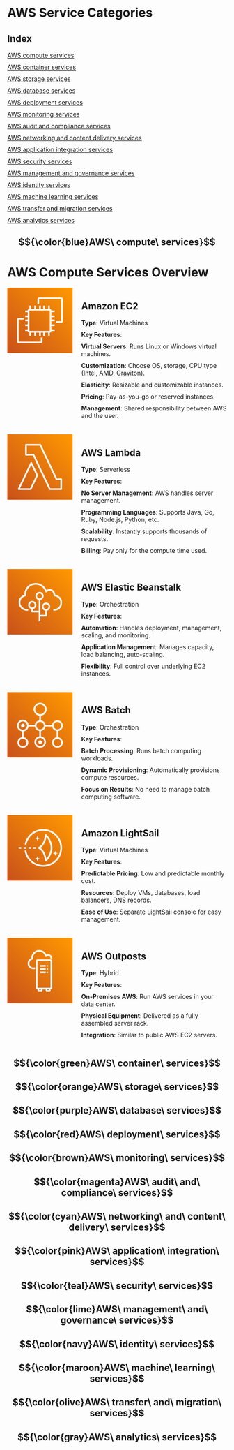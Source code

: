 # AWS Service Categories

## Index
- [AWS compute services](#aws-compute-services)
- [AWS container services](#aws-container-services)
- [AWS storage services](#aws-storage-services)
- [AWS database services](#aws-database-services)
- [AWS deployment services](#aws-deployment-services)
- [AWS monitoring services](#aws-monitoring-services)
- [AWS audit and compliance services](#aws-audit-and-compliance-services)
- [AWS networking and content delivery services](#aws-networking-and-content-delivery-services)
- [AWS application integration services](#aws-application-integration-services)
- [AWS security services](#aws-security-services)
- [AWS management and governance services](#aws-management-and-governance-services)
- [AWS identity services](#aws-identity-services)
- [AWS machine learning services](#aws-machine-learning-services)
- [AWS transfer and migration services](#aws-transfer-and-migration-services)
- [AWS analytics services](#aws-analytics-services)

## <a id="aws-compute-services"></a> $${\color{blue}AWS\ compute\ services}$$

# AWS Compute Services Overview

<!DOCTYPE html>
<html>
<head>
<style>
  .container {
    display: flex;
    align-items: flex-start; /* Align items at the top */
    margin-bottom: 20px; /* Adds space between sections */
  }
  .image {
    flex: 0 0 150px; /* Fixed width for images */
    margin-right: 20px; /* Space between image and content */
  }
  .image img {
    max-width: 100%; /* Ensure images fit within their container */
    height: auto; /* Maintain aspect ratio */
  }
  .content {
    flex: 1; /* Allow content to take up remaining space */
  }
  ul {
    list-style-type: none; /* Remove default list styling */
    padding: 0;
  }
  li {
    margin-bottom: 10px; /* Add space between list items */
  }
</style>
</head>
<body>

<!-- Template for services -->
<!-- <div class="container">
  <div class="image">
    <img src="IMAGE_URL" alt="SERVICE_NAME">
  </div>
  <div class="content">
    <h2>SERVICE_NAME</h2>
    <ul>
      <li><strong>Type</strong>: SERVICE_TYPE</li>
      <li><strong>Key Features</strong>:</li>
      <li><strong>Feature 1</strong>: DESCRIPTION</li>
      <li><strong>Feature 2</strong>: DESCRIPTION</li>
      <li><strong>Feature 3</strong>: DESCRIPTION</li>
    </ul> 
  </div>
</div> -->
 
<!-- Instances of the template for each service -->
<div class="container">
  <div class="image">
    <img src="https://raw.githubusercontent.com/sashee/aws-svg-icons/ddf2928b65d8f18c20c6a792740ec934804e7a25/docs/Architecture-Service-Icons_07302021/Arch_Compute/64/Arch_Amazon-EC2_64.svg" alt="Amazon EC2">
  </div>
  <div class="content">
    <h2>Amazon EC2</h2>
    <ul>
      <li><strong>Type</strong>: Virtual Machines</li>
      <li><strong>Key Features</strong>:</li>
      <li><strong>Virtual Servers</strong>: Runs Linux or Windows virtual machines.</li>
      <li><strong>Customization</strong>: Choose OS, storage, CPU type (Intel, AMD, Graviton).</li>
      <li><strong>Elasticity</strong>: Resizable and customizable instances.</li>
      <li><strong>Pricing</strong>: Pay-as-you-go or reserved instances.</li>
      <li><strong>Management</strong>: Shared responsibility between AWS and the user.</li>
    </ul>
  </div>
</div>

<div class="container">
  <div class="image">
    <img src="https://raw.githubusercontent.com/sashee/aws-svg-icons/ddf2928b65d8f18c20c6a792740ec934804e7a25/docs/Architecture-Service-Icons_07302021/Arch_Compute/64/Arch_AWS-Lambda_64.svg" alt="AWS Lambda">
  </div>
  <div class="content">
    <h2>AWS Lambda</h2>
    <ul>
      <li><strong>Type</strong>: Serverless</li>
      <li><strong>Key Features</strong>:</li>
      <li><strong>No Server Management</strong>: AWS handles server management.</li>
      <li><strong>Programming Languages</strong>: Supports Java, Go, Ruby, Node.js, Python, etc.</li>
      <li><strong>Scalability</strong>: Instantly supports thousands of requests.</li>
      <li><strong>Billing</strong>: Pay only for the compute time used.</li>
    </ul>
  </div>
</div>

<div class="container">
  <div class="image">
    <img src="https://raw.githubusercontent.com/sashee/aws-svg-icons/ddf2928b65d8f18c20c6a792740ec934804e7a25/docs/Architecture-Service-Icons_07302021/Arch_Compute/64/Arch_AWS-Elastic-Beanstalk_64.svg" alt="AWS Elastic Beanstalk">
  </div>
  <div class="content">
    <h2>AWS Elastic Beanstalk</h2>
    <ul>
      <li><strong>Type</strong>: Orchestration</li>
      <li><strong>Key Features</strong>:</li>
      <li><strong>Automation</strong>: Handles deployment, management, scaling, and monitoring.</li>
      <li><strong>Application Management</strong>: Manages capacity, load balancing, auto-scaling.</li>
      <li><strong>Flexibility</strong>: Full control over underlying EC2 instances.</li>
    </ul>
  </div>
</div>

<div class="container">
  <div class="image">
    <img src="https://raw.githubusercontent.com/sashee/aws-svg-icons/ddf2928b65d8f18c20c6a792740ec934804e7a25/docs/Architecture-Service-Icons_07302021/Arch_Compute/64/Arch_AWS-Batch_64.svg" alt="AWS Batch">
  </div>
  <div class="content">
    <h2>AWS Batch</h2>
    <ul>
      <li><strong>Type</strong>: Orchestration</li>
      <li><strong>Key Features</strong>:</li>
      <li><strong>Batch Processing</strong>: Runs batch computing workloads.</li>
      <li><strong>Dynamic Provisioning</strong>: Automatically provisions compute resources.</li>
      <li><strong>Focus on Results</strong>: No need to manage batch computing software.</li>
    </ul>
  </div>
</div>

<div class="container">
  <div class="image">
    <img src="https://raw.githubusercontent.com/sashee/aws-svg-icons/ddf2928b65d8f18c20c6a792740ec934804e7a25/docs/Architecture-Service-Icons_07302021/Arch_Compute/64/Arch_Amazon-Lightsail_64.svg" alt="Amazon LightSail">
  </div>
  <div class="content">
    <h2>Amazon LightSail</h2>
    <ul>
      <li><strong>Type</strong>: Virtual Machines</li>
      <li><strong>Key Features</strong>:</li>
      <li><strong>Predictable Pricing</strong>: Low and predictable monthly cost.</li>
      <li><strong>Resources</strong>: Deploy VMs, databases, load balancers, DNS records.</li>
      <li><strong>Ease of Use</strong>: Separate LightSail console for easy management.</li>
    </ul>
  </div>
</div>

<div class="container">
  <div class="image">
    <img src="https://raw.githubusercontent.com/sashee/aws-svg-icons/ddf2928b65d8f18c20c6a792740ec934804e7a25/docs/Architecture-Service-Icons_07302021/Arch_Compute/64/Arch_AWS-Outposts_64.svg" alt="AWS Outposts">
  </div>
  <div class="content">
    <h2>AWS Outposts</h2>
    <ul>
      <li><strong>Type</strong>: Hybrid</li>
      <li><strong>Key Features</strong>:</li>
      <li><strong>On-Premises AWS</strong>: Run AWS services in your data center.</li>
      <li><strong>Physical Equipment</strong>: Delivered as a fully assembled server rack.</li>
      <li><strong>Integration</strong>: Similar to public AWS EC2 servers.</li>
    </ul>
  </div>
</div>

</body>
</html>


## <a id="aws-container-services"></a> $${\color{green}AWS\ container\ services}$$

## <a id="aws-storage-services"></a> $${\color{orange}AWS\ storage\ services}$$

## <a id="aws-database-services"></a> $${\color{purple}AWS\ database\ services}$$

## <a id="aws-deployment-services"></a> $${\color{red}AWS\ deployment\ services}$$

## <a id="aws-monitoring-services"></a> $${\color{brown}AWS\ monitoring\ services}$$

## <a id="aws-audit-and-compliance-services"></a> $${\color{magenta}AWS\ audit\ and\ compliance\ services}$$

## <a id="aws-networking-and-content-delivery-services"></a> $${\color{cyan}AWS\ networking\ and\ content\ delivery\ services}$$

## <a id="aws-application-integration-services"></a> $${\color{pink}AWS\ application\ integration\ services}$$

## <a id="aws-security-services"></a> $${\color{teal}AWS\ security\ services}$$

## <a id="aws-management-and-governance-services"></a> $${\color{lime}AWS\ management\ and\ governance\ services}$$

## <a id="aws-identity-services"></a> $${\color{navy}AWS\ identity\ services}$$

## <a id="aws-machine-learning-services"></a> $${\color{maroon}AWS\ machine\ learning\ services}$$

## <a id="aws-transfer-and-migration-services"></a> $${\color{olive}AWS\ transfer\ and\ migration\ services}$$

## <a id="aws-analytics-services"></a> $${\color{gray}AWS\ analytics\ services}$$
